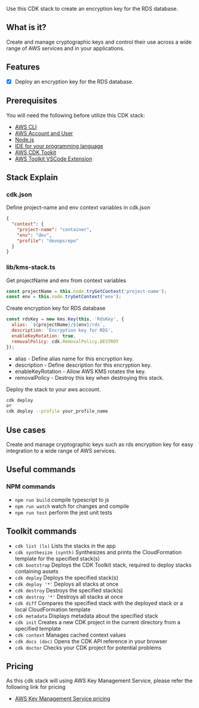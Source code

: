 Use this CDK stack to create an encryption key for the RDS database.

## What is it?

Create and manage cryptographic keys and control their use across a wide range of AWS services and in your applications.

## Features

- [x] Deploy an encryption key for the RDS database.

## Prerequisites

You will need the following before utilize this CDK stack:

- [AWS CLI](https://cdkworkshop.com/15-prerequisites/100-awscli.html)
- [AWS Account and User](https://cdkworkshop.com/15-prerequisites/200-account.html)
- [Node.js](https://cdkworkshop.com/15-prerequisites/300-nodejs.html)
- [IDE for your programming language](https://cdkworkshop.com/15-prerequisites/400-ide.html)
- [AWS CDK Tookit](https://cdkworkshop.com/15-prerequisites/500-toolkit.html)
- [AWS Toolkit VSCode Extension](https://github.com/devopsrepohq/aws-toolkit)

## Stack Explain

### cdk.json

Define project-name and env context variables in cdk.json

```json
{
  "context": {
    "project-name": "container",
    "env": "dev",
    "profile": "devopsrepo"
  }
}
```

### lib/kms-stack.ts

Get projectName and env from context variables

```javascript
const projectName = this.node.tryGetContext('project-name');
const env = this.node.tryGetContext('env');
```

Create encryption key for RDS database

```javascript
const rdsKey = new kms.Key(this, 'RdsKey', {
  alias: `${projectName}/${env}/rds`,
  description: 'Encryption key for RDS',
  enableKeyRotation: true,
  removalPolicy: cdk.RemovalPolicy.DESTROY
});
```

- alias - Define alias name for this encryption key.
- description - Define description for this encryption key.
- enableKeyRotation - Allow AWS KMS rotates the key.
- removalPolicy - Destroy this key when destroying this stack.

Deploy the stack to your aws account.

```bash
cdk deploy
or
cdk deploy --profile your_profile_name
```

## Use cases

Create and manage cryptographic keys such as rds encryption key for easy integration to a wide range of AWS services.

## Useful commands

### NPM commands

 * `npm run build`   compile typescript to js
 * `npm run watch`   watch for changes and compile
 * `npm run test`    perform the jest unit tests

## Toolkit commands

 * `cdk list (ls)`            Lists the stacks in the app
 * `cdk synthesize (synth)`   Synthesizes and prints the CloudFormation template for the specified stack(s)
 * `cdk bootstrap`            Deploys the CDK Toolkit stack, required to deploy stacks containing assets
 * `cdk deploy`               Deploys the specified stack(s)
 * `cdk deploy '*'`           Deploys all stacks at once
 * `cdk destroy`              Destroys the specified stack(s)
 * `cdk destroy '*'`          Destroys all stacks at once
 * `cdk diff`                 Compares the specified stack with the deployed stack or a local CloudFormation template
 * `cdk metadata`             Displays metadata about the specified stack
 * `cdk init`                 Creates a new CDK project in the current directory from a specified template
 * `cdk context`              Manages cached context values
 * `cdk docs (doc)`           Opens the CDK API reference in your browser
 * `cdk doctor`               Checks your CDK project for potential problems

## Pricing

As this cdk stack will using AWS Key Management Service, please refer the following link for pricing

- [AWS Key Management Service pricing](https://aws.amazon.com/kms/pricing/)